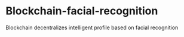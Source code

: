 # Blockchain-facial-recognition
Blockchain decentralizes intelligent profile based on facial recognition
